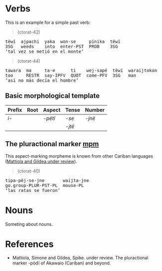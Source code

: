 # Verbs

This is an example for a simple past verb:


> (ctorat-42) 
<pre>
tëwï  ajpachi  yaka  won-se     pïnika  tëwï  
3SG   weeds    into  enter-PST  PROB    3SG  
‘tal vez se metió en el monte’</pre>


> (ctorat-44) 
<pre>
tawara  ma     ta-∅      ti    wej-sapë  tëwï  waraijtokon  maniki  
too     RESTR  say-IPFV  QUOT  come-PFV  3SG   man          AN.REL  
‘así no más decía el hombre’</pre>


## Basic morphological template

| Prefix   | Root   | Aspect     | Tense        | Number      |
|:---------|:-------|:-----------|:-------------|:------------|
| _i-_ |        | _-pëtï_ | _-se_  | _-jnë_ |
|          |        |            | _-jtë_ |             |

## The pluractional marker [mpm](plur)
This aspect-marking morpheme is known from other Cariban languages ([Mattiola and Gildea under review](#source-mattiola2020pluractional)).


> (ctorat-40) 
<pre>
tipa-pëj-se-jne       waijta-jne  
go.group-PLUR-PST-PL  mouse-PL  
‘las ratas se fueron’</pre>



# Nouns

Someting about nouns.
# References
- <a id="source-mattiola2020pluractional"> </a>Mattiola, Simone and Gildea, Spike. under review. The pluractional marker -pödï of Akawaio (Cariban) and beyond.
